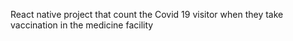 React native project that count the Covid 19 visitor when they take vaccination in the medicine facility

